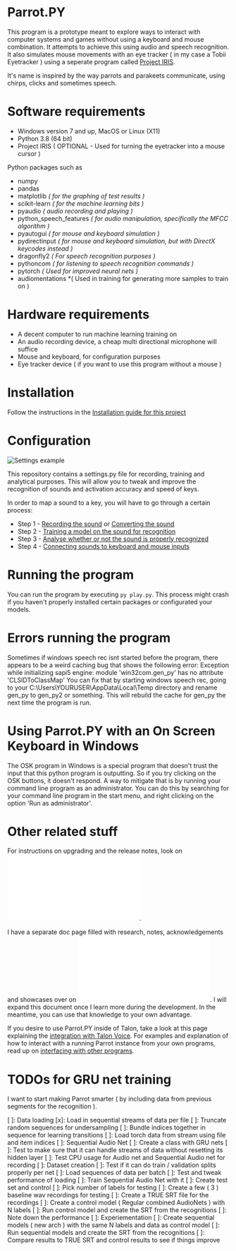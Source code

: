 # Parrot.PY
This program is a prototype meant to explore ways to interact with computer systems and games without using a keyboard and mouse combination. It attempts to achieve this using audio and speech recognition. It also simulates mouse movements with an eye tracker ( in my case a Tobii Eyetracker ) using a seperate program called [Project IRIS](http://iris.xcessity.at/).

It's name is inspired by the way parrots and parakeets communicate, using chirps, clicks and sometimes speech. 

# Software requirements
* Windows version 7 and up, MacOS or Linux (X11)
* Python 3.8 (64 bit)
* Project IRIS ( OPTIONAL - Used for turning the eyetracker into a mouse cursor )

Python packages such as
* numpy
* pandas 
* matplotlib *( for the graphing of test results )*
* scikit-learn *( for the machine learning bits )*
* pyaudio *( audio recording and playing )*
* python_speech_features *( for audio manipulation, specifically the MFCC algorithm )*
* pyautogui *( for mouse and keyboard simulation )*
* pydirectinput *( for mouse and keyboard simulation, but with DirectX keycodes instead )*
* dragonfly2 *( For speech recognition purposes )*
* pythoncom *( for listening to speech recognition commands )*
* pytorch *( Used for improved neural nets )*
* audiomentations *( Used in training for generating more samples to train on ) 

# Hardware requirements
* A decent computer to run machine learning training on
* An audio recording device, a cheap multi directional microphone will suffice
* Mouse and keyboard, for configuration purposes
* Eye tracker device ( if you want to use this program without a mouse )

# Installation

Follow the instructions in the [Installation guide for this project](docs/INSTALLATION.md)

# Configuration

![Settings example](docs/media/settings-main.png)

This repository contains a settings.py file for recording, training and analytical purposes. 
This will allow you to tweak and improve the recognition of sounds and activation accuracy and speed of keys.

In order to map a sound to a key, you will have to go through a certain process:
* Step 1 - [Recording the sound](docs/RECORDING.md) or [Converting the sound](docs/CONVERTING.md)
* Step 2 - [Training a model on the sound for recognition](docs/TRAINING.md)
* Step 3 - [Analyse whether or not the sound is properly recognized](docs/ANALYSING.md)
* Step 4 - [Connecting sounds to keyboard and mouse inputs](docs/TUTORIAL_MODE.md)

# Running the program

You can run the program by executing `py play.py`. This process might crash if you haven't properly installed certain packages or configurated your models.

# Errors running the program

Sometimes if windows speech rec isnt started before the program, there appears to be a weird caching bug that shows the following error:
Exception while initializing sapi5 engine: module 'win32com.gen_py' has no attribute 'CLSIDToClassMap'
You can fix that by starting windows speech rec, going to your C:\Users\YOURUSER\AppData\Local\Temp directory and rename gen_py to gen_py2 or something. This will rebuild the cache for gen_py the next time the program is run.

# Using Parrot.PY with an On Screen Keyboard in Windows

The OSK program in Windows is a special program that doesn't trust the input that this python program is outputting. So if you try clicking on the OSK buttons, it doesn't respond.
A way to mitigate that is by running your command line program as an administrator. You can do this by searching for your command line program in the start menu, and right clicking on the option 'Run as administrator'.

# Other related stuff

For instructions on upgrading and the release notes, look on ![this page](docs/RELEASE_NOTES.md).

I have a separate doc page filled with research, notes, acknowledgements and showcases over on ![this page](docs/NOTES_AND_ACKNOWLEDGEMENTS.md).
I will expand this document once I learn more during the development. In the meantime, you can use that knowledge to your own advantage.

If you desire to use Parrot.PY inside of Talon, take a look at this page explaining the [integration with Talon Voice](docs/TALON_VOICE.md).
For examples and explanation of how to interact with a running Parrot instance from your own programs, read up on [interfacing with other programs](docs/INTERFACING.md).

# TODOs for GRU net training

I want to start making Parrot smarter ( by including data from previous segments for the recognition ).

[ ]: Data loading
  [x]: Load in sequential streams of data per file
  [ ]: Truncate random sequences for undersampling
  [ ]: Bundle indices together in sequence for learning transitions
  [ ]: Load torch data from stream using file and item indices
[ ]: Sequential Audio Net
  [ ]: Create a class with GRU nets
  [ ]: Test to make sure that it can handle streams of data without resetting its hidden layer
  [ ]: Test CPU usage for Audio net and Sequential Audio net for recording
[ ]: Dataset creation
  [ ]: Test if it can do train / validation splits properly per net
  [ ]: Load sequences of data per batch
  [ ]: Test and tweak performance of loading
  [ ]: Train Sequential Audio Net with it
[ ]: Create test set and control
  [ ]: Pick number of labels for testing
  [ ]: Create a few ( 3 ) baseline wav recordings for testing
  [ ]: Create a TRUE SRT file for the recordings
  [ ]: Create a control model ( Regular combined AudioNets ) with N labels
  [ ]: Run control model and create the SRT from the recognitions
  [ ]: Note down the performance
[ ]: Experiementation
  [ ]: Create sequential models ( new arch ) with the same N labels and data as control model
  [ ]: Run sequential models and create the SRT from the recognitions
  [ ]: Compare results to TRUE SRT and control results to see if things improve